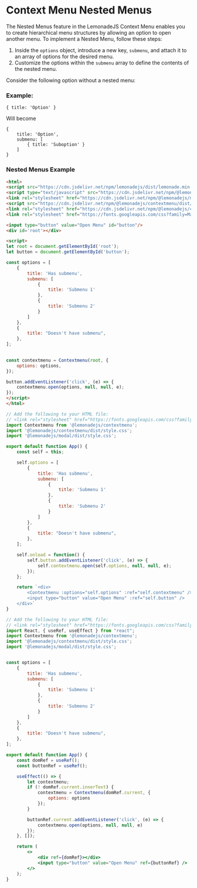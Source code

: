 Context Menu Nested Menus
====================

The Nested Menus feature in the LemonadeJS Context Menu enables you to create hierarchical menu structures by allowing an option to open another menu. To implement a Nested Menu, follow these steps:

1. Inside the `options` object, introduce a new key, `submenu`, and attach it to an array of options for the desired menu.
2. Customize the options within the `submenu` array to define the contents of the nested menu.

Consider the following option without a nested menu:

### Example:

```
{ title: 'Option' }
```

Will become

```
{ 
    title: 'Option',
    submenu: [
        { title: 'Suboption' }
    ]
}
```

### Nested Menus Example

```html
<html>
<script src="https://cdn.jsdelivr.net/npm/lemonadejs/dist/lemonade.min.js"></script>
<script type="text/javascript" src="https://cdn.jsdelivr.net/npm/@lemonadejs/modal/dist/index.min.js"></script>
<link rel="stylesheet" href="https://cdn.jsdelivr.net/npm/@lemonadejs/modal/dist/style.min.css" />
<script src="https://cdn.jsdelivr.net/npm/@lemonadejs/contextmenu/dist/index.min.js"></script>
<link rel="stylesheet" href="https://cdn.jsdelivr.net/npm/@lemonadejs/contextmenu/dist/style.min.css" />
<link rel="stylesheet" href="https://fonts.googleapis.com/css?family=Material+Icons" />

<input type="button" value="Open Menu" id="button"/>
<div id='root'></div>

<script>
let root = document.getElementById('root');
let button = document.getElementById('button');

const options = [
    {
        title: 'Has submenu',
        submenu: [
            {
                title: 'Submenu 1'
            },
            {
                title: 'Submenu 2'
            }
        ]
    },
    {
        title: "Doesn't have submenu",
    },
];
    

const contextmenu = Contextmenu(root, {
    options: options,
});

button.addEventListener('click', (e) => {
    contextmenu.open(options, null, null, e);
});
</script>
</html>
```
```javascript
// Add the following to your HTML file:
// <link rel="stylesheet" href="https://fonts.googleapis.com/css?family=Material+Icons" />
import Contextmenu from '@lemonadejs/contextmenu';
import '@lemonadejs/contextmenu/dist/style.css';
import '@lemonadejs/modal/dist/style.css';

export default function App() {
    const self = this;

    self.options = [
        {
            title: 'Has submenu',
            submenu: [
                {
                    title: 'Submenu 1'
                },
                {
                    title: 'Submenu 2'
                }
            ]
        },
        {
            title: "Doesn't have submenu",
        },
    ];

    self.onload = function() {
        self.button.addEventListener('click', (e) => {
            self.contextmenu.open(self.options, null, null, e);
        });
    };

    return `<div>
        <Contextmenu :options="self.options" :ref="self.contextmenu" />
        <input type="button" value="Open Menu" :ref="self.button" />
    </div>`
}
```
```jsx
// Add the following to your HTML file:
// <link rel="stylesheet" href="https://fonts.googleapis.com/css?family=Material+Icons" />
import React, { useRef, useEffect } from "react";
import Contextmenu from '@lemonadejs/contextmenu';
import '@lemonadejs/contextmenu/dist/style.css';
import '@lemonadejs/modal/dist/style.css';


const options = [
    {
        title: 'Has submenu',
        submenu: [
            {
                title: 'Submenu 1'
            },
            {
                title: 'Submenu 2'
            }
        ]
    },
    {
        title: "Doesn't have submenu",
    },
];

export default function App() {
    const domRef = useRef();
    const buttonRef = useRef();

    useEffect(() => {
        let contextmenu;
        if (! domRef.current.innerText) {
            contextmenu = Contextmenu(domRef.current, {
                options: options
            });
        }

        buttonRef.current.addEventListener('click', (e) => {
            contextmenu.open(options, null, null, e)
        });
    }, []);

    return (
        <>
            <div ref={domRef}></div>
            <input type="button" value="Open Menu" ref={buttonRef} />
        </>
    );
}
```